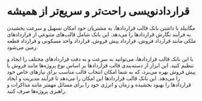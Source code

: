 # قراردادنویسی راحت‌تر و سریع‌تر از همیشه

مگابیلد با داشتن بانک قالب قراردادها، به مشتریان خود امکان تسهیل و سرعت بخشیدن به فرآیند نگارش قراردادها را می‌دهد. این بانک شامل قالب‌های متنوعی از قراردادهای ملکی مانند قرارداد فروش، قرارداد پیش فروش، قرارداد واحد مسکونی و قرارداد قطعه زمین می‌شود.

با این بانک قالب قراردادها، می‌توانید به سرعت و به دقت قراردادهای مختلف را ایجاد و تنظیم کنید. این ابزار از دسته‌بندی قالب قراردادها بر اساس نوع پروژه‌ها مانند فروش یا پیش فروش بهره می‌برد، که به شما امکان انتخاب قالب مناسب برای نیازهای خاص خود را می‌دهد. این بانک قالب قراردادها این امکان را می‌دهد تا فرآیند مدیریت و ایجاد قراردادها را بهبود بخشیده و زمان و انرژی خود را برای مسائل مهمتر مانند مذاکرات و راهبری پروژه‌ها صرف کنید.

